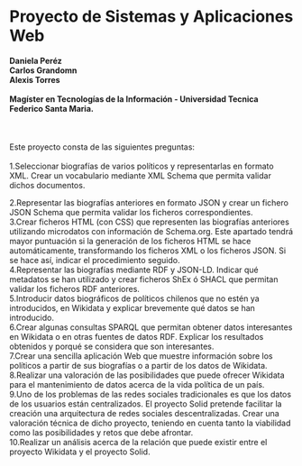 # Proyecto de Sistemas y Aplicaciones Web</br>
<b>Daniela Peréz</b></br>
<b>Carlos Grandomn</b></br>
<b>Alexis Torres</b></br></br>
<b>Magíster en Tecnologías de la Información - Universidad Tecnica Federico Santa Maria.</b>
</br></br></br></br>
Este proyecto consta de las siguientes  preguntas:</br></br>
1.Seleccionar biografías de varios políticos y representarlas en formato XML. Crear un vocabulario mediante XML Schema que permita validar dichos documentos. </br>


2.Representar las biografías anteriores en formato JSON y crear un fichero JSON Schema que permita validar los ficheros correspondientes.
</br>
3.Crear ficheros HTML (con CSS) que representen las biografías anteriores utilizando microdatos con información de Schema.org. Este apartado tendrá mayor puntuación si la generación de los ficheros HTML se hace automáticamente, transformando los ficheros XML o los ficheros JSON. Si se hace así, indicar el procedimiento seguido.
</br>
4.Representar las biografías mediante RDF y JSON-LD. Indicar qué metadatos se han utilizado y crear ficheros ShEx ó SHACL que permitan validar los ficheros RDF anteriores.
</br>
5.Introducir datos biográficos de políticos chilenos que no estén ya introducidos, en Wikidata y explicar brevemente qué datos se han introducido.
</br>
6.Crear algunas consultas SPARQL que permitan obtener datos interesantes en Wikidata o en otras fuentes de datos RDF. Explicar los resultados obtenidos y porqué se considera que son interesantes.
</br>
7.Crear una sencilla aplicación Web que muestre información sobre los políticos a partir de sus biografías o a partir de los datos de Wikidata.
</br>
8.Realizar una valoración de las posibilidades que puede ofrecer Wikidata para el mantenimiento de datos acerca de la vida política de un país.
</br>
9.Uno de los problemas de las redes sociales tradicionales es que los datos de los usuarios están centralizados. El proyecto Solid pretende facilitar la creación una arquitectura de redes sociales descentralizadas. Crear una valoración técnica de dicho proyecto, teniendo en cuenta tanto la viabilidad como las posibilidades y retos que debe afrontar.
</br>
10.Realizar un análisis acerca de la relación que puede existir entre el proyecto Wikidata y el proyecto Solid.
</br>
